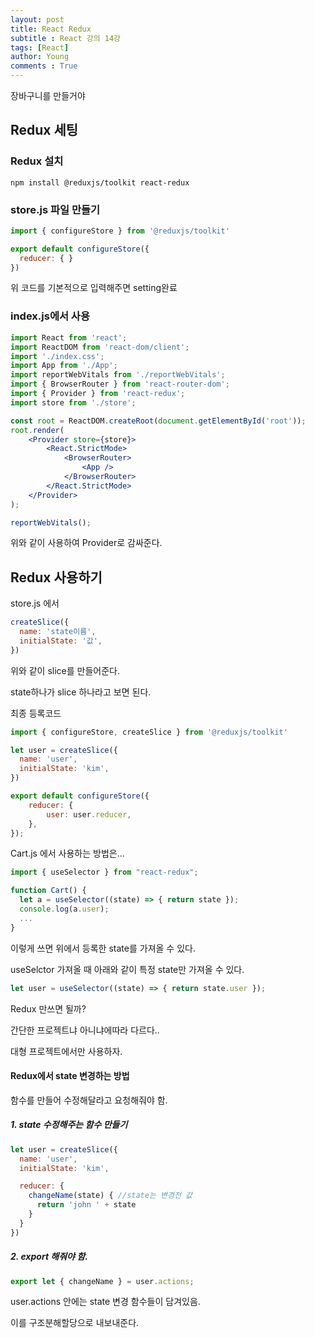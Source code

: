 ```yaml
---
layout: post
title: React Redux
subtitle : React 강의 14강
tags: [React]
author: Young
comments : True
---
```


장바구니를 만들거야 

## Redux 세팅

### Redux 설치

```
npm install @reduxjs/toolkit react-redux
```

### store.js 파일 만들기

```js
import { configureStore } from '@reduxjs/toolkit'

export default configureStore({
  reducer: { }
}) 
```

위 코드를 기본적으로 입력해주면 setting완료


### index.js에서 사용

```jsx
import React from 'react';
import ReactDOM from 'react-dom/client';
import './index.css';
import App from './App';
import reportWebVitals from './reportWebVitals';
import { BrowserRouter } from 'react-router-dom';
import { Provider } from 'react-redux';
import store from './store';

const root = ReactDOM.createRoot(document.getElementById('root'));
root.render(
	<Provider store={store}>
		<React.StrictMode>
			<BrowserRouter>
				<App />
			</BrowserRouter>
		</React.StrictMode>
	</Provider>
);

reportWebVitals();

```
위와 같이 사용하여 Provider로 감싸준다.


## Redux 사용하기

store.js 에서

```js
createSlice({
  name: 'state이름',
  initialState: '값',
})
```

위와 같이 slice를 만들어준다.

state하나가 slice 하나라고 보면 된다.

최종 등록코드

```js
import { configureStore, createSlice } from '@reduxjs/toolkit'

let user = createSlice({
  name: 'user',
  initialState: 'kim',
})

export default configureStore({
	reducer: {
		user: user.reducer,
	},
}); 
```

Cart.js 에서 사용하는 방법은...

```jsx
import { useSelector } from "react-redux";

function Cart() {
  let a = useSelector((state) => { return state });
  console.log(a.user);
  ...
}
```

이렇게 쓰면 위에서 등록한 state를 가져올 수 있다.


useSelctor 가져올 때 아래와 같이 특정 state만 가져올 수 있다.

```js
let user = useSelector((state) => { return state.user });
```

Redux 만쓰면 될까?

간단한 프로젝트냐 아니냐에따라 다르다..

대형 프로젝트에서만 사용하자.


#### Redux에서 state 변경하는 방법

함수를 만들어 수정해달라고 요청해줘야 함.

##### 1. state 수정해주는 함수 만들기
```js
let user = createSlice({
  name: 'user',
  initialState: 'kim',

  reducer: {
    changeName(state) { //state는 변경전 값
      return 'john ' + state
    }
  }
})
```

##### 2. export 해줘야 함.
```js
export let { changeName } = user.actions;
```

user.actions 안에는 state 변경 함수들이 담겨있음.

이를 구조분해할당으로 내보내준다.


